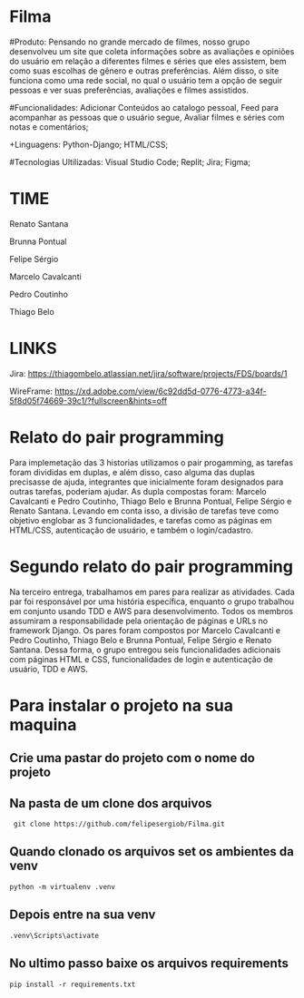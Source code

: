 # Filma
#Produto: Pensando no grande mercado de filmes, nosso grupo desenvolveu um site que coleta informações sobre as avaliações e opiniões do usuário em relação a diferentes filmes e séries que eles assistem, bem como suas escolhas de gênero e outras preferências. Além disso, o site funciona como uma rede social, no qual o usuário tem a opção de seguir pessoas e ver suas preferências, avaliações e filmes assistidos.                                          

#Funcionalidades: Adicionar Conteúdos ao catalogo pessoal, Feed para acompanhar as pessoas que o usuário segue, Avaliar filmes e séries com notas e comentários;

+Linguagens: 
Python-Django;
HTML/CSS;

#Tecnologias Ultilizadas: 
Visual Studio Code;
Replit;
Jira;
Figma;

# TIME 
Renato Santana

Brunna Pontual

Felipe Sérgio

Marcelo Cavalcanti

Pedro Coutinho

Thiago Belo

# LINKS
Jira:  https://thiagombelo.atlassian.net/jira/software/projects/FDS/boards/1

WireFrame: https://xd.adobe.com/view/6c92dd5d-0776-4773-a34f-5f8d05f74669-39c1/?fullscreen&hints=off

# Relato do pair programming

Para implemetação das 3 historias utilizamos o pair progamming, as tarefas foram divididas em duplas, e além disso, caso alguma das duplas precisasse de ajuda, integrantes que inicialmente foram designados para outras tarefas, poderiam ajudar. As dupla compostas foram: Marcelo Cavalcanti e Pedro Coutinho, Thiago Belo e Brunna Pontual, Felipe Sérgio e Renato Santana. Levando em conta isso, a divisão de tarefas teve como objetivo englobar as 3 funcionalidades, e tarefas como as páginas em HTML/CSS, autenticação de usuário, e também o login/cadastro.

# Segundo relato do pair programming

Na terceiro entrega, trabalhamos em pares para realizar as atividades. Cada par foi responsável por uma história específica, enquanto o grupo trabalhou em conjunto usando TDD e AWS para desenvolvimento. Todos os membros assumiram a responsabilidade pela orientação de páginas e URLs no framework Django. Os pares foram compostos por Marcelo Cavalcanti e Pedro Coutinho, Thiago Belo e Brunna Pontual, Felipe Sérgio e Renato Santana. Dessa forma, o grupo entregou seis funcionalidades adicionais com páginas HTML e CSS, funcionalidades de login e autenticação de usuário, TDD e AWS.
# #

# Para instalar o projeto na sua maquina 
 
 ## Crie uma pastar do projeto com o nome do projeto ##
  ## Na pasta de um clone dos arquivos ##
     git clone https://github.com/felipesergiob/Filma.git
     
 ## Quando clonado os arquivos set os ambientes da venv ## 
    python -m virtualenv .venv
  
 ## Depois entre na sua venv ## 
    .venv\Scripts\activate
  
  ## No ultimo passo baixe os arquivos requirements ##
    pip install -r requirements.txt

